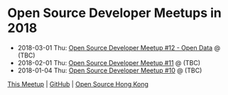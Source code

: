 # Open Source Developer Meetups in 2018

* 2018-03-01 Thu: [Open Source Developer Meetup #12 - Open Data](03) @ (TBC)
* 2018-02-01 Thu: [Open Source Developer Meetup #11](02) @ (TBC)
* 2018-01-04 Thu: [Open Source Developer Meetup #10](01) @ (TBC)

[This Meetup](http://devmeetup.opensource.hk) | [GitHub](https://github.com/opensourcehk/devmeetup/blob/master/2018/README.md) | [Open Source Hong Kong](https://opensource.hk)
